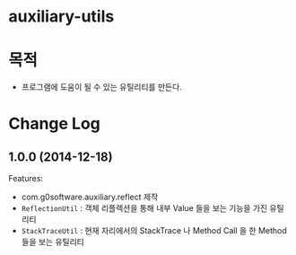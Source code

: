 auxiliary-utils
===============

# 목적
- 프로그램에 도움이 될 수 있는 유틸리티를 만든다.

Change Log
==========

## 1.0.0 (2014-12-18)

Features:
  - com.g0software.auxiliary.reflect 제작
  - `ReflectionUtil` : 객체 리플렉션을 통해 내부 Value 들을 보는 기능을 가진 유틸리티
  - `StackTraceUtil` : 현재 자리에서의 StackTrace 나 Method Call 을 한 Method 들을 보는 유틸리티
